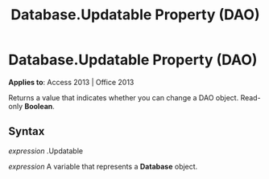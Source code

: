 ﻿---
title: Database.Updatable Property (DAO)
TOCTitle: Updatable Property
ms:assetid: ffb2e3ca-9533-1daa-e60c-e46941497217
ms:mtpsurl: https://msdn.microsoft.com/library/Ff837316(v=office.15)
ms:contentKeyID: 48548967
ms.date: 09/18/2015
mtps_version: v=office.15
---

# Database.Updatable Property (DAO)


**Applies to**: Access 2013 | Office 2013

Returns a value that indicates whether you can change a DAO object. Read-only **Boolean**.

## Syntax

*expression* .Updatable

*expression* A variable that represents a **Database** object.


